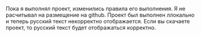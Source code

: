 Пока я выполнял проект, изменились правила его выполнения. Я не расчитывал на размещение на github. Проект был выполнен ллокально и теперь русский текст некорректно отображается.
Если вы скачаете проект, то русский текст будет отображаться корректно.
